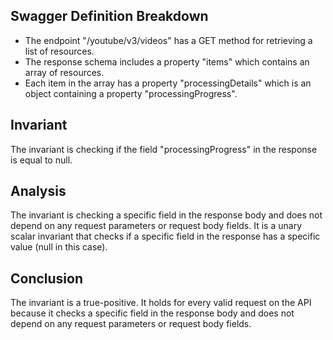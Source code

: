 ## Swagger Definition Breakdown
- The endpoint "/youtube/v3/videos" has a GET method for retrieving a list of resources.
- The response schema includes a property "items" which contains an array of resources.
- Each item in the array has a property "processingDetails" which is an object containing a property "processingProgress".

## Invariant
The invariant is checking if the field "processingProgress" in the response is equal to null.

## Analysis
The invariant is checking a specific field in the response body and does not depend on any request parameters or request body fields. It is a unary scalar invariant that checks if a specific field in the response has a specific value (null in this case).

## Conclusion
The invariant is a true-positive. It holds for every valid request on the API because it checks a specific field in the response body and does not depend on any request parameters or request body fields.
